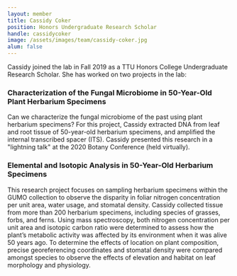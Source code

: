 ```yaml
---
layout: member
title: Cassidy Coker
position: Honors Undergraduate Research Scholar
handle: cassidycoker
image: /assets/images/team/cassidy-coker.jpg
alum: false
---
```


Cassidy joined the lab in Fall 2019 as a TTU Honors College Undergraduate Research Scholar. She has worked on two projects in the lab:

### Characterization of the Fungal Microbiome in 50-Year-Old Plant Herbarium Specimens

Can we characterize the fungal microbiome of the past using plant herbarium specimens? For this project, Cassidy extracted DNA from leaf and root tissue of 50-year-old herbarium specimens, and amplified the internal transcribed spacer (ITS). Cassidy presented this research in a "lightning talk" at the 2020 Botany Conference (held virtually).

### Elemental and Isotopic Analysis in 50-Year-Old Herbarium Specimens 
 
This research project focuses on sampling herbarium specimens within the GUMO collection to observe the disparity in foliar nitrogen concentration per unit area, water usage, and stomatal density. Cassidy collected tissue from more than 200 herbarium specimens, including species of grasses, forbs, and ferns. Using mass spectroscopy, both nitrogen concentration per unit area and isotopic carbon ratio were determined to assess how the plant’s metabolic activity was affected by its environment when it was alive 50 years ago. To determine the effects of location on plant composition, precise georeferencing coordinates and stomatal density were compared amongst species to observe the effects of elevation and habitat on leaf morphology and physiology.